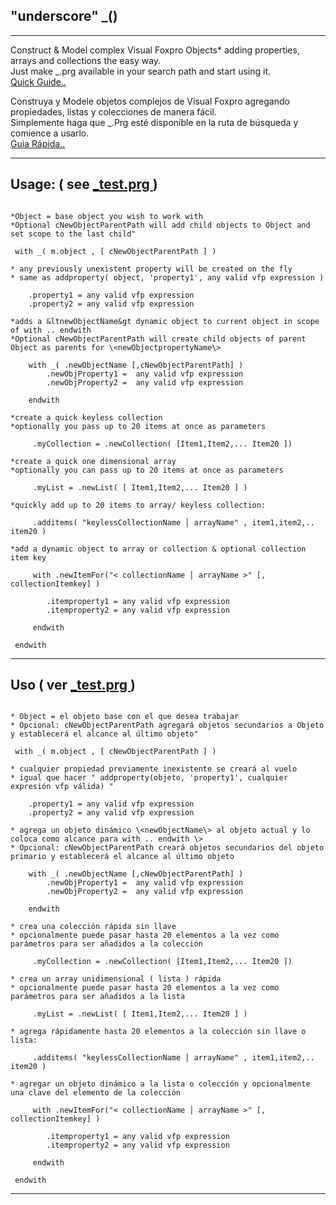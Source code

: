   
## "underscore" \_() 

********************************

Construct &amp; Model complex Visual Foxpro Objects*  adding properties, arrays and collections the easy way.  
Just make \_.prg available in your search path and start using it.  
<a href='#en'> Quick Guide.. </a>

Construya y Modele objetos complejos de Visual Foxpro agregando propiedades, listas y colecciones de manera fácil.  
Simplemente haga que \_.Prg esté disponible en la ruta de búsqueda y comience a usarlo.  
<a href='#es'> Guia Rápida.. <a>

**********************************
<a id='en'></a>
## Usage: ( see <a href='https://github.com/nftools/underscore/blob/master/_Test.prg'> \_test.prg </a>)

```

*Object = base object you wish to work with
*Optional cNewObjectParentPath will add child objects to Object and set scope to the last child"

 with _( m.object , [ cNewObjectParentPath ] )  

* any previously unexistent property will be created on the fly
* same as addproperty( object, 'property1', any valid vfp expression )

	.property1 = any valid vfp expression
	.property2 = any valid vfp expression

*adds a &ltnewObjectName&gt dynamic object to current object in scope of with .. endwith
*Optional cNewObjectParentPath will create child objects of parent Object as parents for \<newObjectpropertyName\>

	with _( .newObjectName [,cNewObjectParentPath] )  
		.newObjProperty1 =  any valid vfp expression
		.newObjProperty2 =  any valid vfp expression

	endwith

*create a quick keyless collection
*optionally you pass up to 20 items at once as parameters

	 .myCollection = .newCollection( [Item1,Item2,... Item20 ]) 

*create a quick one dimensional array
*optionally you can pass up to 20 items at once as parameters

	 .myList = .newList( [ Item1,Item2,... Item20 ] ) 

*quickly add up to 20 items to array/ keyless collection:

	 .additems( "keylessCollectionName │ arrayName" , item1,item2,.. item20 ) 

*add a dynamic object to array or collection & optional collection item key

	 with .newItemFor("< collectionName │ arrayName >" [, collectionItemkey] )

		.itemproperty1 = any valid vfp expression
		.itemproperty2 = any valid vfp expression

	 endwith

 endwith
```



**************************************************************

<a id='es'></a>
##  Uso ( ver <a href='https://github.com/nftools/underscore/blob/master/_Test.prg'> \_test.prg </a>)

```

* Object = el objeto base con el que desea trabajar
* Opcional: cNewObjectParentPath agregará objetos secundarios a Objeto y establecerá el alcance al último objeto"

 with _( m.object , [ cNewObjectParentPath ] )  

* cualquier propiedad previamente inexistente se creará al vuelo 
* igual que hacer " addproperty(objeto, 'property1', cualquier expresión vfp válida) "

	.property1 = any valid vfp expression
	.property2 = any valid vfp expression

* agrega un objeto dinámico \<newObjectName\> al objeto actual y lo coloca como alcance para with .. endwith \>
* Opcional: cNewObjectParentPath creará objetos secundarios del objeto primario y establecerá el alcance al último objeto 

	with _( .newObjectName [,cNewObjectParentPath] )  
		.newObjProperty1 =  any valid vfp expression
		.newObjProperty2 =  any valid vfp expression

	endwith 
	
* crea una colección rápida sin llave  
* opcionalmente puede pasar hasta 20 elementos a la vez como parámetros para ser añadidos a la colección

	 .myCollection = .newCollection( [Item1,Item2,... Item20 ]) 

* crea un array unidimensional ( lista ) rápida  
* opcionalmente puede pasar hasta 20 elementos a la vez como parámetros para ser añadidos a la lista 

	 .myList = .newList( [ Item1,Item2,... Item20 ] ) 

* agrega rápidamente hasta 20 elementos a la colección sin llave o lista: 

	 .additems( "keylessCollectionName │ arrayName" , item1,item2,.. item20 ) 

* agregar un objeto dinámico a la lista o colección y opcionalmente una clave del elemento de la colección 

	 with .newItemFor("< collectionName │ arrayName >" [, collectionItemkey] )

		.itemproperty1 = any valid vfp expression
		.itemproperty2 = any valid vfp expression

	 endwith

 endwith
```



**************************************************************
